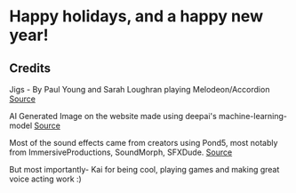 # Happy holidays, and a happy new year!

## Credits
Jigs - By Paul Young and Sarah Loughran playing Melodeon/Accordion [Source](https://www.youtube.com/watch?v=dGnN_0ezIOU)

AI Generated Image on the website made using deepai's machine-learning-model [Source](https://deepai.org/machine-learning-model/text2img)

Most of the sound effects came from creators using Pond5, most notably from ImmersiveProductions, SoundMorph, SFXDude. [Source](https://www.pond5.com/sound-effects/)

But most importantly- Kai for being cool, playing games and making great voice acting work :)